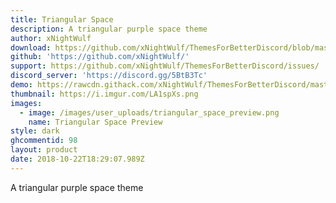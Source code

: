 ```yaml
---
title: Triangular Space
description: A triangular purple space theme
author: xNightWulf
download: https://github.com/xNightWulf/ThemesForBetterDiscord/blob/master/TriangularSpace.theme.css
github: 'https://github.com/xNightWulf/'
support: https://github.com/xNightWulf/ThemesForBetterDiscord/issues/
discord_server: 'https://discord.gg/5BtB3Tc'
demo: https://rawcdn.githack.com/xNightWulf/ThemesForBetterDiscord/master/TriangularSpace.theme.css
thumbnail: https://i.imgur.com/LA1spXs.png
images:
  - image: /images/user_uploads/triangular_space_preview.png
    name: Triangular Space Preview
style: dark
ghcommentid: 98
layout: product
date: 2018-10-22T18:29:07.989Z
---
```

A triangular purple space theme